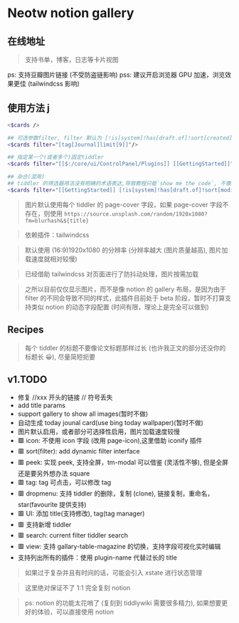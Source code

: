 # Neotw notion gallery

## 在线地址

<TwPlugin name="neotw-notion-gallery" />

> 支持书单，博客，日志等卡片视图

ps: 支持豆瓣图片链接 (不受防盗链影响)
pss: 建议开启浏览器 GPU 加速，浏览效果更佳 (tailwindcss 影响)

## 使用方法 j

```bash
<$cards />

## 可选参数filter, filter 默认为 [!is[system]!has[draft.of]!sort[created]limit[9]]
<$cards filter="[tag[Journal]limit[9]]"/>

## 指定某一个(或者多个)固定tiddler
<$cards filter="[[$:/core/ui/ControlPanel/Plugins]] [[GettingStarted]]" />

## 杂合(混用)
## tiddler 的筛选器用法没有明确的术语表达,导致教程只能`show me the code`, 不像大众化的编程语言(比如JS,React,Vue),官方统一制定了术语, 比较浅显易懂
<$cards filter="[[GettingStarted]] [!is[system]!has[draft.of]!sort[modified]!is[shadow]limit[8]]" />
```

> 图片默认使用每个 tiddler 的 page-cover 字段，如果 page-cover 字段不存在，则使用 `https://source.unsplash.com/random/1920x1080?fm=blurhash&${title}`

> 依赖插件：tailwindcss

> 默认使用 (16:9)1920x1080 的分辨率 (分辨率越大 (图片质量越高), 图片加载速度就相对较慢)

> 已经借助 tailwindcss 对页面进行了防抖动处理，图片按需加载

> 之所以目前仅仅显示图片，而不是像 notion 的 gallery 布局，是因为由于 filter 的不同会导致不同的样式，此插件目前处于 beta 阶段，暂时不打算支持类似 notion 的动态字段配置 (时间有限，理论上是完全可以做到)

## Recipes

> 每个 tiddler 的标题不要像论文标题那样过长 (也许我正文的部分还没你的标题长 😀), 尽量简短扼要

<!-- > 其实使用 wikitext 可以很快写一个，但是 wikitext 的 enlist, set, var(用法), 每次都记不住 (文档搜索真的不好用), 头疼 -->
<!-- 会有闪烁，由于 tailwindcss 为加载完成应用样式 -->

<!-- 事实证明 js 写的 widget 更具有扩展性，灵活性 -->

## v1.TODO

* 修复 //xxx 开头的链接 // 符号丢失
* add title params
* support gallery to show all images(暂时不做)
* 自动生成 today jounal card(use bing today wallpaper)(暂时不做)
* 图片默认启用，或者部分可选择性启用，图片加载速度较慢
* 🟩 icon: 不使用 icon 字段 (改用 page-icon),这里借助 iconify 插件
* 🟥 sort(filter): add dynamic filter interface
* 🟥 peek: 实现 peek, 支持全屏，tm-modal 可以借鉴 (灵活性不够), 但是全屏还是要另外想办法 square
* 🟥 tag: tag 可点击，可以修改 tag
* 🟥 dropmenu: 支持 tiddler 的删除，复制 (clone), 链接复制，重命名，star(favourite 提供支持)
* 🟥 UI: 添加 title(支持修改), tag(tag manager)
* 🟥 支持新增 tiddler
* 🟥 search: current filter tiddler search
* 🟥 view: 支持 gallary-table-magazine 的切换，支持字段可视化实时编辑
* 支持列出所有的插件：使用 plugin-name 代替过长的 title

> 如果过于复杂并且有时间的话，可能会引入 xstate 进行状态管理

> 这里绝对保证不了 1:1 完全复刻 notion

> ps: notion 的功能太花哨了 (复刻到 tiddlywiki 需要很多精力), 如果想要更好的体验，可以直接使用 notion